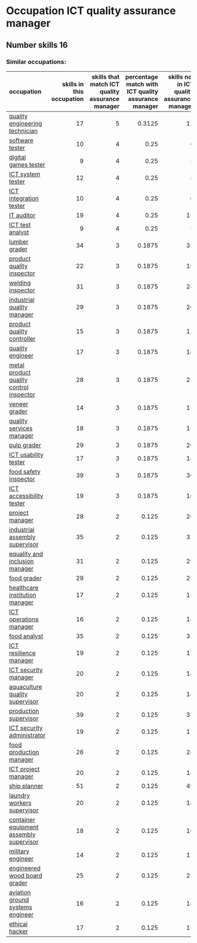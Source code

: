 # Occupation ICT quality assurance manager
## Number skills 16
### Similar occupations:
| occupation                                                                            |   skills in this occupation |   skills that match ICT quality assurance manager |   percentage match with ICT quality assurance manager |   skills not in ICT quality assurance manager |
|:--------------------------------------------------------------------------------------|----------------------------:|--------------------------------------------------:|------------------------------------------------------:|----------------------------------------------:|
| [quality engineering technician](quality_engineering_technician.md)                   |                          17 |                                                 5 |                                                0.3125 |                                            12 |
| [software tester](software_tester.md)                                                 |                          10 |                                                 4 |                                                0.25   |                                             6 |
| [digital games tester](digital_games_tester.md)                                       |                           9 |                                                 4 |                                                0.25   |                                             5 |
| [ICT system tester](ICT_system_tester.md)                                             |                          12 |                                                 4 |                                                0.25   |                                             8 |
| [ICT integration tester](ICT_integration_tester.md)                                   |                          10 |                                                 4 |                                                0.25   |                                             6 |
| [IT auditor](IT_auditor.md)                                                           |                          19 |                                                 4 |                                                0.25   |                                            15 |
| [ICT test analyst](ICT_test_analyst.md)                                               |                           9 |                                                 4 |                                                0.25   |                                             5 |
| [lumber grader](lumber_grader.md)                                                     |                          34 |                                                 3 |                                                0.1875 |                                            31 |
| [product quality inspector](product_quality_inspector.md)                             |                          22 |                                                 3 |                                                0.1875 |                                            19 |
| [welding inspector](welding_inspector.md)                                             |                          31 |                                                 3 |                                                0.1875 |                                            28 |
| [industrial quality manager](industrial_quality_manager.md)                           |                          29 |                                                 3 |                                                0.1875 |                                            26 |
| [product quality controller](product_quality_controller.md)                           |                          15 |                                                 3 |                                                0.1875 |                                            12 |
| [quality engineer](quality_engineer.md)                                               |                          17 |                                                 3 |                                                0.1875 |                                            14 |
| [metal product quality control inspector](metal_product_quality_control_inspector.md) |                          28 |                                                 3 |                                                0.1875 |                                            25 |
| [veneer grader](veneer_grader.md)                                                     |                          14 |                                                 3 |                                                0.1875 |                                            11 |
| [quality services manager](quality_services_manager.md)                               |                          18 |                                                 3 |                                                0.1875 |                                            15 |
| [pulp grader](pulp_grader.md)                                                         |                          29 |                                                 3 |                                                0.1875 |                                            26 |
| [ICT usability tester](ICT_usability_tester.md)                                       |                          17 |                                                 3 |                                                0.1875 |                                            14 |
| [food safety inspector](food_safety_inspector.md)                                     |                          39 |                                                 3 |                                                0.1875 |                                            36 |
| [ICT accessibility tester](ICT_accessibility_tester.md)                               |                          19 |                                                 3 |                                                0.1875 |                                            16 |
| [project manager](project_manager.md)                                                 |                          28 |                                                 2 |                                                0.125  |                                            26 |
| [industrial assembly supervisor](industrial_assembly_supervisor.md)                   |                          35 |                                                 2 |                                                0.125  |                                            33 |
| [equality and inclusion manager](equality_and_inclusion_manager.md)                   |                          31 |                                                 2 |                                                0.125  |                                            29 |
| [food grader](food_grader.md)                                                         |                          29 |                                                 2 |                                                0.125  |                                            27 |
| [healthcare institution manager](healthcare_institution_manager.md)                   |                          17 |                                                 2 |                                                0.125  |                                            15 |
| [ICT operations manager](ICT_operations_manager.md)                                   |                          16 |                                                 2 |                                                0.125  |                                            14 |
| [food analyst](food_analyst.md)                                                       |                          35 |                                                 2 |                                                0.125  |                                            33 |
| [ICT resilience manager](ICT_resilience_manager.md)                                   |                          19 |                                                 2 |                                                0.125  |                                            17 |
| [ICT security manager](ICT_security_manager.md)                                       |                          20 |                                                 2 |                                                0.125  |                                            18 |
| [aquaculture quality supervisor](aquaculture_quality_supervisor.md)                   |                          20 |                                                 2 |                                                0.125  |                                            18 |
| [production supervisor](production_supervisor.md)                                     |                          39 |                                                 2 |                                                0.125  |                                            37 |
| [ICT security administrator](ICT_security_administrator.md)                           |                          19 |                                                 2 |                                                0.125  |                                            17 |
| [food production manager](food_production_manager.md)                                 |                          26 |                                                 2 |                                                0.125  |                                            24 |
| [ICT project manager](ICT_project_manager.md)                                         |                          20 |                                                 2 |                                                0.125  |                                            18 |
| [ship planner](ship_planner.md)                                                       |                          51 |                                                 2 |                                                0.125  |                                            49 |
| [laundry workers supervisor](laundry_workers_supervisor.md)                           |                          20 |                                                 2 |                                                0.125  |                                            18 |
| [container equipment assembly supervisor](container_equipment_assembly_supervisor.md) |                          18 |                                                 2 |                                                0.125  |                                            16 |
| [military engineer](military_engineer.md)                                             |                          14 |                                                 2 |                                                0.125  |                                            12 |
| [engineered wood board grader](engineered_wood_board_grader.md)                       |                          25 |                                                 2 |                                                0.125  |                                            23 |
| [aviation ground systems engineer](aviation_ground_systems_engineer.md)               |                          16 |                                                 2 |                                                0.125  |                                            14 |
| [ethical hacker](ethical_hacker.md)                                                   |                          17 |                                                 2 |                                                0.125  |                                            15 |
